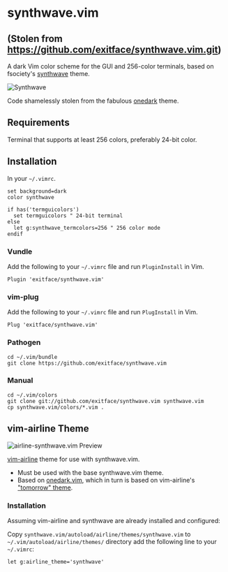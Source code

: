 # synthwave.vim
## (Stolen from https://github.com/exitface/synthwave.vim.git)

A dark Vim color scheme for the GUI and 256-color terminals, based on fsociety's
[synthwave](https://code.fsociety.info/dotfiles/file/nvim/.config/nvim/plugged/synthwave/colors/synthwave.vim.html) theme.

![Synthwave](https://raw.github.com/exitface/synthwave.vim/master/docs/synthwave.png)

Code shamelessly stolen from the fabulous [onedark](https://github.com/joshdick/onedark.vim) theme.

## Requirements

Terminal that supports at least 256 colors, preferably 24-bit color.

## Installation

In your `~/.vimrc`.

    set background=dark
    color synthwave

    if has('termguicolors')
      set termguicolors " 24-bit terminal
    else
      let g:synthwave_termcolors=256 " 256 color mode
    endif

### Vundle

Add the following to your `~/.vimrc` file and run `PluginInstall` in Vim.

    Plugin 'exitface/synthwave.vim'

### vim-plug

Add the following to your `~/.vimrc` file and run `PlugInstall` in Vim.

    Plug 'exitface/synthwave.vim'

### Pathogen

    cd ~/.vim/bundle
    git clone https://github.com/exitface/synthwave.vim

### Manual

    cd ~/.vim/colors
    git clone git://github.com/exitface/synthwave.vim synthwave.vim
    cp synthwave.vim/colors/*.vim .


## vim-airline Theme

![airline-synthwave.vim Preview](https://raw.github.com/exitface/synthwave.vim/master/docs/airline.png)

[vim-airline](https://github.com/vim-airline/vim-airline) theme for use with synthwave.vim.

* Must be used with the base synthwave.vim theme.
* Based on [onedark.vim](https://github.com/joshdick/onedark.vim/), which in turn is based on vim-airline's ["tomorrow" theme](https://github.com/vim-airline/vim-airline-themes/blob/master/autoload/airline/themes/tomorrow.vim).

### Installation

Assuming vim-airline and synthwave are already installed and configured:

Copy `synthwave.vim/autoload/airline/themes/synthwave.vim` to `~/.vim/autoload/airline/themes/` directory add the following line to your `~/.vimrc`:

```vim
let g:airline_theme='synthwave'
```
